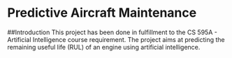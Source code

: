 # Predictive Aircraft Maintenance
##Introduction
This project has been done in fulfillment to the CS 595A - Artificial Intelligence course requirement. The project aims at predicting the remaining useful life (RUL) of an engine using artificial intelligence.
